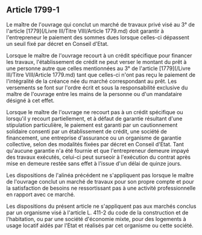 Article 1799-1
----
Le maître de l'ouvrage qui conclut un marché de travaux privé visé au 3° de
l'article [1779](/Livre III/Titre VIII/Article 1779.md) doit garantir à l'entrepreneur le paiement des sommes dues
lorsque celles-ci dépassent un seuil fixé par décret en Conseil d'Etat.

Lorsque le maître de l'ouvrage recourt à un crédit spécifique pour financer les
travaux, l'établissement de crédit ne peut verser le montant du prêt à une
personne autre que celles mentionnées au 3° de l'article [1779](/Livre III/Titre VIII/Article 1779.md) tant que celles-ci
n'ont pas reçu le paiement de l'intégralité de la créance née du marché
correspondant au prêt. Les versements se font sur l'ordre écrit et sous la
responsabilité exclusive du maître de l'ouvrage entre les mains de la personne
ou d'un mandataire désigné à cet effet.

Lorsque le maître de l'ouvrage ne recourt pas à un crédit spécifique ou
lorsqu'il y recourt partiellement, et à défaut de garantie résultant d'une
stipulation particulière, le paiement est garanti par un cautionnement solidaire
consenti par un établissement de crédit, une société de financement, une
entreprise d'assurance ou un organisme de garantie collective, selon des
modalités fixées par décret en Conseil d'Etat. Tant qu'aucune garantie n'a été
fournie et que l'entrepreneur demeure impayé des travaux exécutés, celui-ci peut
surseoir à l'exécution du contrat après mise en demeure restée sans effet à
l'issue d'un délai de quinze jours.

Les dispositions de l'alinéa précédent ne s'appliquent pas lorsque le maître de
l'ouvrage conclut un marché de travaux pour son propre compte et pour la
satisfaction de besoins ne ressortissant pas à une activité professionnelle en
rapport avec ce marché.

Les dispositions du présent article ne s'appliquent pas aux marchés conclus par
un organisme visé à l'article L. 411-2 du code de la construction et de
l'habitation, ou par une société d'économie mixte, pour des logements à usage
locatif aidés par l'Etat et réalisés par cet organisme ou cette société.
